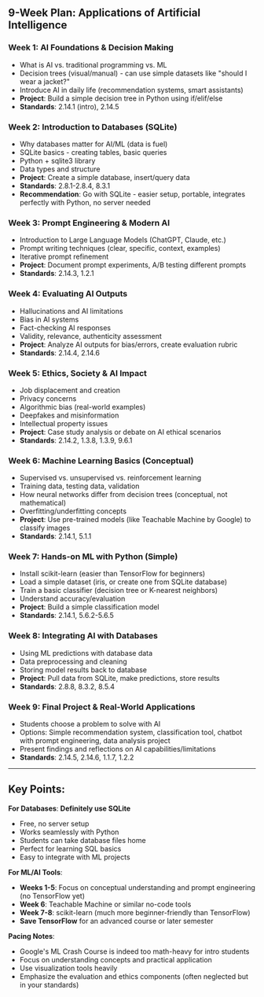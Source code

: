 ## 9-Week Plan: Applications of Artificial Intelligence

### **Week 1: AI Foundations & Decision Making**
- What is AI vs. traditional programming vs. ML
- Decision trees (visual/manual) - can use simple datasets like "should I wear a jacket?"
- Introduce AI in daily life (recommendation systems, smart assistants)
- **Project**: Build a simple decision tree in Python using if/elif/else
- **Standards**: 2.14.1 (intro), 2.14.5

### **Week 2: Introduction to Databases (SQLite)**
- Why databases matter for AI/ML (data is fuel)
- SQLite basics - creating tables, basic queries
- Python + sqlite3 library
- Data types and structure
- **Project**: Create a simple database, insert/query data
- **Standards**: 2.8.1-2.8.4, 8.3.1
- **Recommendation**: Go with SQLite - easier setup, portable, integrates perfectly with Python, no server needed

### **Week 3: Prompt Engineering & Modern AI**
- Introduction to Large Language Models (ChatGPT, Claude, etc.)
- Prompt writing techniques (clear, specific, context, examples)
- Iterative prompt refinement
- **Project**: Document prompt experiments, A/B testing different prompts
- **Standards**: 2.14.3, 1.2.1

### **Week 4: Evaluating AI Outputs**
- Hallucinations and AI limitations
- Bias in AI systems
- Fact-checking AI responses
- Validity, relevance, authenticity assessment
- **Project**: Analyze AI outputs for bias/errors, create evaluation rubric
- **Standards**: 2.14.4, 2.14.6

### **Week 5: Ethics, Society & AI Impact**
- Job displacement and creation
- Privacy concerns
- Algorithmic bias (real-world examples)
- Deepfakes and misinformation
- Intellectual property issues
- **Project**: Case study analysis or debate on AI ethical scenarios
- **Standards**: 2.14.2, 1.3.8, 1.3.9, 9.6.1

### **Week 6: Machine Learning Basics (Conceptual)**
- Supervised vs. unsupervised vs. reinforcement learning
- Training data, testing data, validation
- How neural networks differ from decision trees (conceptual, not mathematical)
- Overfitting/underfitting concepts
- **Project**: Use pre-trained models (like Teachable Machine by Google) to classify images
- **Standards**: 2.14.1, 5.1.1

### **Week 7: Hands-on ML with Python (Simple)**
- Install scikit-learn (easier than TensorFlow for beginners)
- Load a simple dataset (iris, or create one from SQLite database)
- Train a basic classifier (decision tree or K-nearest neighbors)
- Understand accuracy/evaluation
- **Project**: Build a simple classification model
- **Standards**: 2.14.1, 5.6.2-5.6.5

### **Week 8: Integrating AI with Databases**
- Using ML predictions with database data
- Data preprocessing and cleaning
- Storing model results back to database
- **Project**: Pull data from SQLite, make predictions, store results
- **Standards**: 2.8.8, 8.3.2, 8.5.4

### **Week 9: Final Project & Real-World Applications**
- Students choose a problem to solve with AI
- Options: Simple recommendation system, classification tool, chatbot with prompt engineering, data analysis project
- Present findings and reflections on AI capabilities/limitations
- **Standards**: 2.14.5, 2.14.6, 1.1.7, 1.2.2

---

## Key Points:

**For Databases**: **Definitely use SQLite**
- Free, no server setup
- Works seamlessly with Python
- Students can take database files home
- Perfect for learning SQL basics
- Easy to integrate with ML projects

**For ML/AI Tools**:
- **Weeks 1-5**: Focus on conceptual understanding and prompt engineering (no TensorFlow yet)
- **Week 6**: Teachable Machine or similar no-code tools
- **Week 7-8**: scikit-learn (much more beginner-friendly than TensorFlow)
- **Save TensorFlow** for an advanced course or later semester

**Pacing Notes**:
- Google's ML Crash Course is indeed too math-heavy for intro students
- Focus on understanding concepts and practical application
- Use visualization tools heavily
- Emphasize the evaluation and ethics components (often neglected but in your standards)